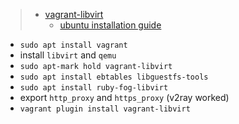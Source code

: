 > - [vagrant-libvirt](https://github.com/vagrant-libvirt/vagrant-libvirt)
> 	- [ubuntu installation guide](https://vagrant-libvirt.github.io/vagrant-libvirt/installation.html#ubuntu--debian)

* `sudo apt install vagrant`
* install `libvirt` and `qemu`
* `sudo apt-mark hold vagrant-libvirt`
* `sudo apt install ebtables libguestfs-tools`
* `sudo apt install ruby-fog-libvirt`
* export `http_proxy` and `https_proxy` (v2ray worked)
* `vagrant plugin install vagrant-libvirt`